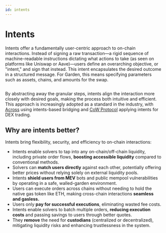 ```yaml
---
id: intents
---
```


# Intents

Intents offer a fundamentally user-centric approach to on-chain interactions. Instead of signing a raw transaction—a rigid sequence of machine-readable instructions dictating what actions to take (as seen on platforms like Uniswap or Aave)—users define an overarching objective, or "intent," and sign that instead. This intent encapsulates the desired outcome in a structured message. For Garden, this means specifying parameters such as assets, chains, and amounts for the swap.

<figure><img src="/assets/transaction requirements.png" alt=""/><figcaption></figcaption></figure>

By abstracting away the granular steps, intents align the interaction more closely with desired goals, making the process both intuitive and efficient. This approach is increasingly adopted as a standard in the industry, with [Across](https://across.to) using intents-based bridging and [CoW Protocol](https://cow.fi) applying intents for DEX trading.

## Why are intents better?

Intents bring flexibility, security, and efficiency to on-chain interactions:

* Intents enable solvers to tap into any on-chain/off-chain liquidity, including private order flows, **boosting accessible liquidity** compared to conventional methods.
* Solvers can **match users directly** against each other, potentially offering better prices without relying solely on external liquidity pools.
* Intents **shield users from MEV** bots and public mempool vulnerabilities by operating in a safe, walled-garden environment.
* Users can execute orders across chains without needing to hold the native gas token like ETH,  making cross-chain interactions **seamless and gasless.**
* Users only **pay for successful executions**, eliminating wasted fee costs.
* Intents enable solvers to batch multiple orders, **reducing execution costs** and passing savings to users through better quotes.
* They **remove** the need for **custodians** (centralized or decentralized), mitigating liquidity risks and enhancing trustlessness in the system.

&#x20;